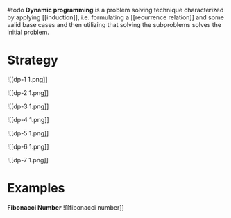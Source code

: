 #todo 
**Dynamic programming** is a problem solving technique characterized by applying [[induction]], i.e. formulating a [[recurrence relation]] and some valid base cases and then utilizing that solving the subproblems solves the initial problem. 


# Strategy

![[dp-1 1.png]]

![[dp-2 1.png]]

![[dp-3 1.png]]

![[dp-4 1.png]]

![[dp-5 1.png]]

![[dp-6 1.png]]

![[dp-7 1.png]]

# Examples

**Fibonacci Number**
![[fibonacci number]]
